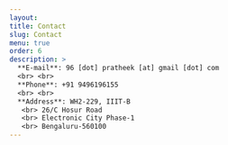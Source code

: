 ```yaml
---
layout: 
title: Contact
slug: Contact
menu: true
order: 6
description: >
  **E-mail**: 96 [dot] pratheek [at] gmail [dot] com 
  <br> <br>
  **Phone**: +91 9496196155
  <br> <br>
  **Address**: WH2-229, IIIT-B
   <br> 26/C Hosur Road
   <br> Electronic City Phase-1
   <br> Bengaluru-560100
---
```

